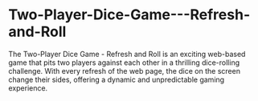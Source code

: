 # Two-Player-Dice-Game---Refresh-and-Roll
The Two-Player Dice Game - Refresh and Roll is an exciting web-based game that pits two players against each other in a thrilling dice-rolling challenge. With every refresh of the web page, the dice on the screen change their sides, offering a dynamic and unpredictable gaming experience.
